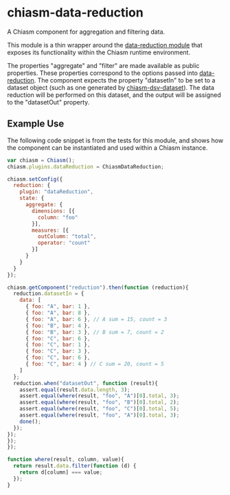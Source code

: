 # chiasm-data-reduction
A Chiasm component for aggregation and filtering data.

This module is a thin wrapper around the [data-reduction module](https://github.com/curran/data-reduction) that exposes its functionality within the Chiasm runtime environment.

The properties "aggregate" and "filter" are made available as public properties. These properties correspond to the options passed into [data-reduction](https://github.com/curran/data-reduction#usage). The component expects the property "datasetIn" to be set to a dataset object (such as one generated by [chiasm-dsv-dataset](https://github.com/chiasm-project/chiasm-dsv-dataset)). The data reduction will be performed on this dataset, and the output will be assigned to the "datasetOut" property.

## Example Use

The following code snippet is from the tests for this module, and shows how the component can be instantiated and used within a Chiasm instance.

```javascript
var chiasm = Chiasm();
chiasm.plugins.dataReduction = ChiasmDataReduction;

chiasm.setConfig({
  reduction: {
    plugin: "dataReduction",
    state: {
      aggregate: {
        dimensions: [{
          column: "foo"
        }],
        measures: [{
          outColumn: "total", 
          operator: "count"
        }]
      }
    }
  }
});

chiasm.getComponent("reduction").then(function (reduction){
  reduction.datasetIn = {
    data: [
      { foo: "A", bar: 1 },
      { foo: "A", bar: 8 },
      { foo: "A", bar: 6 }, // A sum = 15, count = 3
      { foo: "B", bar: 4 },
      { foo: "B", bar: 3 }, // B sum = 7, count = 2
      { foo: "C", bar: 6 },
      { foo: "C", bar: 1 },
      { foo: "C", bar: 3 },
      { foo: "C", bar: 6 },
      { foo: "C", bar: 4 } // C sum = 20, count = 5
    ]
  };
  reduction.when("datasetOut", function (result){
    assert.equal(result.data.length, 3);
    assert.equal(where(result, "foo", "A")[0].total, 3);
    assert.equal(where(result, "foo", "B")[0].total, 2);
    assert.equal(where(result, "foo", "C")[0].total, 5);
    assert.equal(where(result, "foo", "A")[0].total, 3);
    done();
  });
});
});
});

function where(result, column, value){
  return result.data.filter(function (d) {
    return d[column] === value;
  });
}

